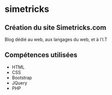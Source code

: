 # simetricks
## Création du site Simetricks.com
Blog dédié au web, aux langages du web, et à l'I.T

## Compétences utilisées
* HTML
* CSS
* Bootstrap
* JQuery
* PHP
